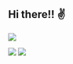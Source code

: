 ## Hi there!! ✌
![](https://media.giphy.com/media/3oKIPySTQDPdLxN4Dm/giphy.gif)

![](https://github-readme-stats-eight-theta.vercel.app/api?username=adrianoagripino&show_icons=true&theme=algolia&include_all_commits=true&count_private=true)
![](https://github-readme-stats-eight-theta.vercel.app/api/top-langs/?username=adrianoagripino&layout=compact&langs_count=8&theme=algolia)

